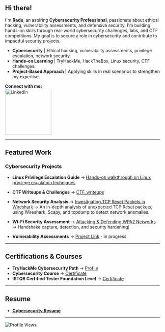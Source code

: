 ## Hi there! 

I'm **Radu**, an aspiring **Cybersecurity Professional**, passionate about ethical hacking, vulnerability assessments, and defensive security. I'm building hands-on skills through real-world cybersecurity challenges, labs, and CTF competitions. My goal is to secure a role in cybersecurity and contribute to impactful security projects.

-  **Cybersecurity** | Ethical hacking, vulnerability assessments, privilege escalation, network security.
-  **Hands-on Learning** | TryHackMe, HackTheBox, Linux security, CTF challenges.
-  **Project-Based Approach** | Applying skills in real scenarios to strengthen my expertise.

 **Connect with me:**  
<a href="https://www.linkedin.com/in/raduioanionita1/">
  <img src="https://content.linkedin.com/content/dam/brand/site/img/logo/logo-r.png" alt="LinkedIn" width="150"/>
</a>

---

##  Featured Work
###  Cybersecurity Projects

- **Linux Privilege Escalation Guide** → [Hands-on walkthrough on Linux privilege escalation techniques](https://github.com/radu2208/linux-privilege-escalation)
- **CTF Writeups & Challenges** → [CTF_writeups](https://github.com/radu2208/CTF_Writeups)
- **Network Security Analysis** → [Investigating TCP Reset Packets in Wireshark](https://github.com/radu2208/tcp-reset-analysis) → An in-depth analysis of unexpected TCP Reset packets, using Wireshark, Scapy, and tcpdump to detect network anomalies.
- **Wi-Fi Security Assessment** → [Attacking & Defending WPA2 Networks](https://github.com/radu2208/Wi-Fi-Security-Assessment) → Handshake capture, detection, and security hardening)

- **Vulnerability Assessments** → [Project Link](#) - in progress 

---

##  Certifications & Courses
- **TryHackMe Cybersecurity Path** → [Profile](https://tryhackme.com/p/radu2208)
- **Cybersecurity Course** → [Certificate](https://drive.google.com/file/d/1PQUaRcRFqM1-PyGHdZtLsuuEWkEF0U2D/view?usp=sharing)
- **ISTQB Certified Tester Foundation Level** → [Certificate](https://atsqa.org/certified-testers/profile/2498f0be76864b9c8ef9e00ec0ca0d14)

---

##  Resume
- **[Cybersecurity Resume](https://drive.google.com/file/d/1OwOhETINhXhaSh7Dtj3oZIZDUkGMUkMZ/view?usp=sharing)**

---

![Profile Views](https://komarev.com/ghpvc/?username=radu2208&style=flat-square&color=green)

